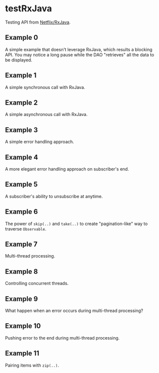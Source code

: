 # testRxJava

Testing API from [Netflix/RxJava](https://github.com/Netflix/RxJava).

## Example 0

A simple example that doesn't leverage RxJava, which results a blocking API.
You may notice a long pause while the DAO "retrieves" all the data to be displayed.

## Example 1

A simple synchronous call with RxJava.

## Example 2

A simple asynchronous call with RxJava.

## Example 3

A simple error handling approach.

## Example 4

A more elegant error handling approach on subscriber's end.

## Example 5

A subscriber's ability to unsubscribe at anytime.

## Example 6

The power of `skip(..)` and `take(..)` to create "pagination-like" way to traverse `Observable`.

## Example 7

Multi-thread processing.

## Example 8

Controlling concurrent threads.

## Example 9

What happen when an error occurs during multi-thread processing?

## Example 10

Pushing error to the end during multi-thread processing.

## Example 11

Pairing items with `zip(..)`.


